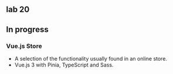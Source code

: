 ## lab 20

## In progress

### Vue.js Store

- A selection of the functionality usually found in an online store.
- Vue.js 3 with Pinia, TypeScript and Sass.

